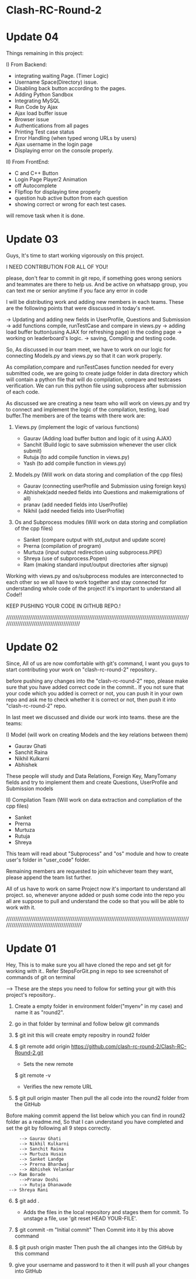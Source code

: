 # Clash-RC-Round-2

# Update 04

Things remaining in this project:

I) From Backend:
- integrating waiting Page. (Timer Logic)
- Username Space(Directory) issue.
- Disabling back button according to the pages.
- Adding Python Sandbox
- Integrating MySQL
- Run Code by Ajax
- Ajax load buffer issue
- Browser issue
- Authentications from all pages
- Printing Test case status
- Error Handling (when typed wrong URLs by users)
- Ajax username in the login page
- Displaying error on the console properly.

II) From FrontEnd:
- C and C++ Button
- Login Page Player2 Animation
- off Autocomplete
- Flipflop for displaying time properly
- question hub active button from each question
- showing correct or wrong for each test cases.

will remove task when it is done.

# Update 03

Guys, It's time to start working vigorously on this project.

I NEED CONTRIBUTION FOR ALL OF YOU!

please, don't fear to commit in git repo, if something goes wrong seniors and teammates are there to help us. And be active on whatsapp group, you can text me or senior anytime if you face any error in code

I will be distributing work and adding new members in each teams. These are the following points that were disscussed in today's meet. 

-> Updating and adding new fields in UserProfile, Questions and Submission
-> add functions compile, runTestCase and compare in views.py
-> adding load buffer button(using AJAX for refreshing page) in the coding page
-> working on leaderboard's logic.
-> saving, Compiling and testing code.

So, As discussed in our team meet, we have to work on our logic for connecting Models.py and views.py so that it can work properly.

As compilation,compare and runTestCases function needed for every submitted code, we are going to create judge folder in data directory which will contain a python file that will do compilation, compare and testcases verification.
We can run this python file using subprocess after submission of each code.

As discussed we are creating a new team who will work on views.py and try to connect and implement the logic of the compilation, testing, load buffer.The members are of the teams with there work are:

1) Views.py      (implement the logic of various functions)
    
   - Gaurav  (Adding load buffer button and logic of it using AJAX)
   - Sanchit (Build logic to save submission whenever the user click submit)
   - Rutuja  (to add compile function in views.py)
   - Yash    (to add compile function in views.py)
   
2) Models.py     (Will work on data storing and compliation of the cpp files)
   
   - Gaurav  (connecting userProfile and Submission using foreign keys)
   - Abhishek(add needed fields into Questions and makemigrations of all)
   - pranav  (add needed fields into UserProfile)
   - Nikhil  (add needed fields into UserProfile)

3) Os and Subprocess modules (Will work on data storing and compliation of the cpp files)
   
   - Sanket  (compare output with std_output and update score)
   - Prerna  (compilation of program)
   - Murtuza (input output redirection using subprocess.PIPE)
   - Shreya  (use of subprocess.Popen)
   - Ram     (making standard input/output directories after signup)

Working with views.py and os/subprocess modules are interconnected to each other so we all have to work together and stay connected for understanding whole code of the project! it's important to understand all Code!!

KEEP PUSHING YOUR CODE IN GITHUB REPO.!

///////////////////////////////////////////////////////////////////////////////////////////////////////////////////////////////////////////

# Update 02

Since, All of us are now comfortable with git's command, I want you guys to start contributing your work on "clash-rc-round-2" repository..

before pushing any changes into the "clash-rc-round-2" repo, please make sure that you have added correct code in the commit.. If you not sure that your code which you added is correct or not, you can push it in your own repo and ask me to check whether it is correct or not, then push it into "clash-rc-round-2" repo.

In last meet we discussed and divide our work into teams. these are the teams:

I) Model (will work on creating Models and the key relations between them)
   - Gaurav Ghati
   - Sanchit Raina
   - Nikhil Kulkarni
   - Abhishek
 
  These people will study and Data Relations, Foreign Key, ManyTomany fields and try to implement them and create Questions, UserProfile and Submission models

II) Compilation Team (Will work on data extraction and compliation of the cpp files)
   - Sanket 
   - Prerna
   - Murtuza
   - Rutuja
   - Shreya
  
  This team will read about "Subprocess" and "os" module and how to create user's folder in "user_code" folder.

Remaining members are requested to join whichever team they want, please append the team list further.

All of us have to work on same Project now it's important to understand all project. so, whenever anyone added or push some code into the repo you all are suppose to pull and understand the code so that you will be able to work with it.


////////////////////////////////////////////////////////////////////////////////////////////////////////////////////////////////////////////

# Update 01

Hey, This is to make sure you all have cloned the repo and set git for working with it..
Refer StepsForGit.png in repo to see screenshot of commands of git on terminal

--> These are the steps you need to follow for setting your git with this project's repository..

1) Create a empty folder in environment folder("myenv" in my case) and name it as "round2".

2) go in that folder by terminal and follow below git commands

3) $ git init
   this will create empty repositry in round2 folder
   
4) $ git remote add origin https://github.com/clash-rc-round-2/Clash-RC-Round-2.git
   - Sets the new remote
 
   $ git remote -v
   - Verifies the new remote URL
   
5) $ git pull origin master
   Then pull the all code into the round2 folder from the GitHub
   
Bofore making commit append the list below which you can find in round2 folder as a readme.md, So that I can understand you have completed and set the git by following all 9 steps correctly.
         
         --> Gaurav Ghati 
         --> Nikhil Kulkarni
         --> Sanchit Raina  
         --> Murtuza Husain
         --> Sanket Landge
         --> Prerna Bhardwaj
         --> Abhishek Velankar
	 --> Ram Borade
         -->Pranav Doshi
         --> Rutuja Dhanawade
	 --> Shreya Rani
6) $ git add .
   - Adds the files in the local repository and stages them for commit. To unstage a file, use 'git reset HEAD YOUR-FILE'.
   
7) $ git commit -m "Initial commit"
   Then Commit into it by this above command
   
8) $ git push origin master
   Then push the all changes into the GitHub by this command
   
9) give your username and password to it
   then it will push all your changes into GitHub
   
